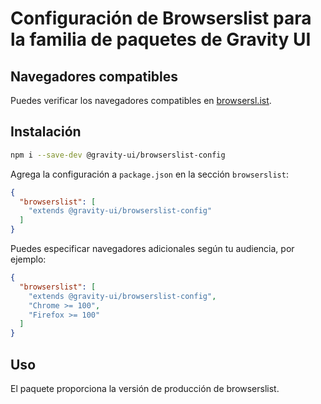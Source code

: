 # Configuración de Browserslist para la familia de paquetes de Gravity UI

## Navegadores compatibles

Puedes verificar los navegadores compatibles en [browsersl.ist](https://browsersl.ist/#q=last%202%20major%20versions%20and%20last%202%20years%20and%20fully%20supports%20es6%20and%20%3E%200.05%25%0Anot%20dead%0Anot%20op_mini%20all%0Anot%20and_qq%20%3E%200%0Anot%20and_uc%20%3E%200%0AFirefox%20ESR%0AChrome%20%3E%200%20and%20last%202%20years%20and%20%3E%200.05%25%0ASafari%20%3E%200%20and%20last%202%20years%20and%20%3E%200.05%25%0AFirefox%20%3E%200%20and%20last%202%20years%20and%20%3E%200.01%25).

## Instalación

```bash
npm i --save-dev @gravity-ui/browserslist-config
```

Agrega la configuración a `package.json` en la sección `browserslist`:

```json
{
  "browserslist": [
    "extends @gravity-ui/browserslist-config"
  ]
}
```

Puedes especificar navegadores adicionales según tu audiencia, por ejemplo:
```json
{
  "browserslist": [
    "extends @gravity-ui/browserslist-config",
    "Chrome >= 100",
    "Firefox >= 100"
  ]
}
```

## Uso

El paquete proporciona la versión de producción de browserslist.